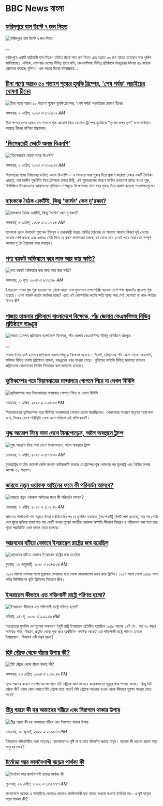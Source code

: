# BBC News বাংলা## [ফরিদপুরে বাস উল্টে ৭ জন নিহত](https://www.bbc.co.uk/bengali/live/cp91yk0073gt?at_campaign=githubrss)![ফরিদপুরে বাস উল্টে ৭ জন নিহত](https://ichef.bbci.co.uk/ace/standard/240/cpsprodpb/da60/live/492a4470-1463-11f0-a455-cf1d5f751d2f.jpg)__ফরিদপুরে একটি যাত্রীবাহী বাস নিয়ন্ত্রণ হারিয়ে উল্টে সাত জন নিহত এবং অন্তত ৩০ জন আহত হয়েছেন বলে পুলিশ জানিয়েছে। এদিকে, সোমবার দেশের বিভিন্ন স্থানে বাটা, কেএফসিসহ বিভিন্ন প্রতিষ্ঠানে ভাঙচুরের ঘটনায় ৪৯ জনকে গ্রেফতার করেছে পুলিশ। এক নজরে দিনের ঘটনাপ্রবাহ...## [চীনা পণ্যে আরও ৫০ শতাংশ শুল্কের হুমকি ট্রাম্পের, 'শেষ পর্যন্ত' লড়াইয়ের ঘোষণা চীনের ](https://www.bbc.com/bengali/articles/c5ygr813xk3o?at_campaign=githubrss)![চীনা পণ্যে আরও ৫০ শতাংশ শুল্কের হুমকি ট্রাম্পের, 'শেষ পর্যন্ত' লড়াইয়ের ঘোষণা চীনের ](https://ichef.bbci.co.uk/ace/standard/240/cpsprodpb/daba/live/b1830b70-142b-11f0-ba12-8d27eb561761.jpg)_মঙ্গলবার, ৮ এপ্রিল, ২০২৫ এ ৫:২২:০৯ AM_চীনা পণ্যের ওপর আরও ৫০ শতাংশ শুল্ক আরোপ নিয়ে ডোনাল্ড ট্রাম্পের হুমকিকে "ভুলের ওপর ভুল" বলে অভিহিত করেছে চীনের বাণিজ্য মন্ত্রণালয়।## ['ডিসেম্বরেই ভোটে অনড় বিএনপি'](https://www.bbc.com/bengali/articles/cly5z1xx513o?at_campaign=githubrss)!['ডিসেম্বরেই ভোটে অনড় বিএনপি'](https://ichef.bbci.co.uk/ace/standard/240/cpsprodpb/d99a/live/c76a78e0-1423-11f0-b6b9-afa13e7d7cd6.jpg)_মঙ্গলবার, ৮ এপ্রিল, ২০২৫ এ ৩:০৬:৪৫ AM_ডিসেম্বরের মধ্যে নির্বাচনের দাবিতে অনড় বিএনপি— এ সংক্রান্ত খবর গুরুত্ব দিয়ে প্রকাশ করেছে ঢাকার একটি দৈনিক। এছাড়া, নয়া মার্কিন শুল্কনীতি নিয়ে ট্রাম্পকে ঢাকার চিঠি, এই শুল্কারোপের কারণে মার্কিন ক্রয়াদেশ স্থগিত হওয়া শুরু, ফিলিস্তিনে ইসরায়েলের আগ্রাসনের প্রতিবাদে দেশজুড়ে বিক্ষোভসহ নানা খবর গুরুত্ব দিয়ে প্রকাশ করেছে সংবাদপত্রগুলো।## [ব্যাংককে বৈঠক একটিই, কিন্তু 'ভার্সন' কেন দু'রকম?](https://www.bbc.com/bengali/articles/c8dg4qd6dgvo?at_campaign=githubrss)![ব্যাংককে বৈঠক একটিই, কিন্তু 'ভার্সন' কেন দু'রকম?](https://ichef.bbci.co.uk/ace/standard/240/cpsprodpb/d888/live/92baead0-13bf-11f0-ba12-8d27eb561761.jpg)_মঙ্গলবার, ৮ এপ্রিল, ২০২৫ এ ২:১৭:০৮ AM_ব্যাংককে প্রধান উপদেষ্টা মুহাম্মদ ইউনূস ও প্রধানমন্ত্রী নরেন্দ্র মোদীর বৈঠকের যে আলাদা আলাদা বিবরণ দুই দেশের সরকার পেশ করছে এবং এখনও সেটা নিয়ে যে রকম বাগবিতন্ডা চলছে, তা থেকে মনে হতেই পারে তারা যেন সম্পূর্ণ আলাদা দু'টো বৈঠকের কথা বলছেন।## [পণ্য বয়কট অভিযানে কার লাভ আর কার ক্ষতি?](https://www.bbc.com/bengali/articles/cn4pe89glpvo?at_campaign=githubrss)![পণ্য বয়কট অভিযানে কার লাভ আর কার ক্ষতি?](https://ichef.bbci.co.uk/ace/standard/240/cpsprodpb/59e0/live/a820e390-89f3-11ee-a57a-93d4252cecbc.jpg)_মঙ্গলবার, ১১ জুন, ২০২৪ এ ৬:৩১:৪৮ AM_ইসরায়েল-গাজা যুদ্ধ শুরু হওয়ার পর থেকে আরব এবং মুসলমান সংখ্যাগরিষ্ঠ অনেক দেশে পণ্য বয়কটের প্রচারণা শুরু হয়েছে। এসব বয়কট কতটা কার্যকর হচ্ছে? এতে ওই কোম্পানির কতটা ক্ষতি হচ্ছে আর সেই দেশেরই বা লাভ-ক্ষতির হিসাব কী?## [গাজায় হামলার প্রতিবাদে বাংলাদেশে  বিক্ষোভ, পাঁচ জেলায় কেএফসিসহ বিভিন্ন প্রতিষ্ঠানে ভাঙচুর](https://www.bbc.co.uk/bengali/live/c62j72dl0d9t?at_campaign=githubrss)![গাজায় হামলার প্রতিবাদে বাংলাদেশে  বিক্ষোভ, পাঁচ জেলায় কেএফসিসহ বিভিন্ন প্রতিষ্ঠানে ভাঙচুর](https://ichef.bbci.co.uk/ace/standard/240/cpsprodpb/a947/live/37a8a630-137b-11f0-ac9f-c37d6fd89579.png)__গাজায় ইসরায়েলি হামলার প্রতিবাদে বাংলাদেশজুড়ে  বিক্ষোভ হয়েছে। সিলেট, চট্টগ্রামসহ পাঁচ জেলা থেকে কেএফসি, বাটাসহ বিভিন্ন ব্যবসা প্রতিষ্ঠানে হামলা, ভাঙচুরের খবর পাওয়া গেছে। পুলিশের আইজি বিভিন্ন জায়গায় হামলায় জড়িতদের গ্রেফতারের নির্দেশ দিয়েছেন বলে জানানো হয়েছে।## [ভূমিকম্পের পরে মিয়ানমারের মান্দালয়ে গোপনে গিয়ে যা দেখল বিবিসি](https://www.bbc.com/bengali/articles/c89gyl1k4ydo?at_campaign=githubrss)![ভূমিকম্পের পরে মিয়ানমারের মান্দালয়ে গোপনে গিয়ে যা দেখল বিবিসি](https://ichef.bbci.co.uk/ace/standard/240/cpsprodpb/151f/live/d2bcdf50-139a-11f0-b234-07dc7691c360.jpg)_সোমবার, ৭ এপ্রিল, ২০২৫ এ ১:২৪:৫৩ PM_মিয়ানমানরের ভূমিকম্পের পরে বিবিসির সংবাদদাতা গোপনে প্রবেশ করেছিলেন। সেখানকার সাধারণ মানুষের সঙ্গে কথা বলে, নিজের চোখে পরিস্থিতি দেখে এসে পাঠানো এই প্রতিবেদনটি।## [শুল্ক আরোপ নিয়ে নানা দেশে টানাপোড়েন, অটল অবস্থানে ট্রাম্প ](https://www.bbc.com/bengali/articles/cy0xpr267wyo?at_campaign=githubrss)![শুল্ক আরোপ নিয়ে নানা দেশে টানাপোড়েন, অটল অবস্থানে ট্রাম্প ](https://ichef.bbci.co.uk/ace/standard/240/cpsprodpb/1509/live/59dded70-1360-11f0-b234-07dc7691c360.jpg)_সোমবার, ৭ এপ্রিল, ২০২৫ এ ৫:০৩:৩০ AM_যুক্তরাষ্ট্রের ব্যাংকিং জায়ান্ট জেপি মরগান ভবিষ্যদ্বাণী করেছে যে ট্রাম্পের শুল্ক ঘোষণার পর যুক্তরাষ্ট্র এবং বৈশ্বিক মন্দার আশঙ্কা ৬০ শতাংশ।## [ভারতে নতুন ওয়াকফ আইনের ফলে কী পরিবর্তন আসবে?](https://www.bbc.com/bengali/articles/czjn3gm1448o?at_campaign=githubrss)![ভারতে নতুন ওয়াকফ আইনের ফলে কী পরিবর্তন আসবে?](https://ichef.bbci.co.uk/ace/standard/240/cpsprodpb/42a7/live/10f75450-12f4-11f0-b234-07dc7691c360.jpg)_সোমবার, ৭ এপ্রিল, ২০২৫ এ ২:০২:৪০ AM_ভারতের পার্লামেন্ট গত সপ্তাহে উত্তপ্ত তর্কবিতর্কের পর যে মুসলিম ওয়াকফ (সংশোধনী) বিলটি পাশ করেছে, তার পর গোটা দেশ জুড়ে ছড়িয়ে থাকা শত শত কোটি ডলার মূল্যের যাবতীয় ওয়াকফ সম্পত্তি কীভাবে নিয়ন্ত্রণ ও পরিচালনা করা হবে তার পুরো পদ্ধতিটাই এখন বদলে যেতে চলেছে।## [আরবদের হটিয়ে যেভাবে ইসরায়েল রাষ্ট্রের জন্ম হয়েছিল](https://www.bbc.com/bengali/news-40351128?at_campaign=githubrss)![আরবদের হটিয়ে যেভাবে ইসরায়েল রাষ্ট্রের জন্ম হয়েছিল](https://ichef.bbci.co.uk/ace/standard/240/cpsprodpb/E823/production/_96572495_615c50f6-ef2a-4927-81d7-abe707054460.jpg)_বুধবার, ২৯ জানুয়ারী, ২০২০ এ ৮:৪৬:৩৪ AM_১৯১৭ সালের নভেম্বর মাসে তুরস্কের সেনাদের হাত থেকে জেরুজালেম দখল করে ব্রিটেন। ১৯১৭ সালে থেকে ১৯৪৮ সাল পর্যন্ত ফিলিস্তিনের ভূমি ব্রিটেনের নিয়ন্ত্রণে ছিল।## [ইসরায়েল কীভাবে এত শক্তিশালী রাষ্ট্রে পরিণত হলো? ](https://www.bbc.com/bengali/articles/cw01w1pp9ljo?at_campaign=githubrss)![ইসরায়েল কীভাবে এত শক্তিশালী রাষ্ট্রে পরিণত হলো? ](https://ichef.bbci.co.uk/ace/standard/240/cpsprodpb/f1a2/live/52ef9870-f18d-11ed-a76e-533966f5f143.jpg)_রবিবার, ১৪ মে, ২০২৩ এ ১:৩১:৪৬ PM_মধ্যপ্রাচ্যের মুসলিম দেশগুলোর মাঝখানে ইহুদী রাষ্ট্র ইসরায়েল প্রতিষ্ঠিত হয়েছিল ১৯৪৮ সালের ১৪ই মে। গত ৭৫ বছরে সামরিক শক্তি, বিজ্ঞান, প্রযুক্তি থেকে শুরু করে অর্থনীতি- সবদিক থেকেই এক শক্তিশালী রাষ্ট্রে পরিণত হয়েছে ইসরায়েল। কিভাবে এটি সম্ভব হলো?## [হিট স্ট্রোক থেকে বাঁচার উপায় কী?](https://www.bbc.com/bengali/articles/cw0vx9lrp91o?at_campaign=githubrss)![হিট স্ট্রোক থেকে বাঁচার উপায় কী?](https://ichef.bbci.co.uk/ace/standard/240/cpsprodpb/5258/live/10402100-017e-11ef-97f7-e98b193ef1b8.jpg)_মঙ্গলবার, ২৩ এপ্রিল, ২০২৪ এ ২:৩৮:৪৬ PM_প্রচণ্ড গরমের কারণে দেশের অনেক স্থানে হিট স্ট্রোকে আক্রান্ত হয়ে কয়েকজনের মৃত্যুর খবর পাওয়া যাচ্ছে। কিন্তু হিট স্ট্রোক কী? কোন কোন কারণে  হিট স্ট্রোক হতে পারে? হিট স্ট্রোকে আক্রান্ত হওয়া থেকে কীভাবে সুরক্ষা পাওয়া যেতে পারে?## [তীব্র গরমে কী হয় আমাদের শরীরে এবং নিরাপদে থাকার উপায়](https://www.bbc.com/bengali/news-62208331?at_campaign=githubrss)![তীব্র গরমে কী হয় আমাদের শরীরে এবং নিরাপদে থাকার উপায়](https://ichef.bbci.co.uk/ace/standard/240/cpsprodpb/14645/production/_125952538_gettyimages-153792684.jpg)_সোমবার, ১৮ জুলাই, ২০২২ এ ২:২০:৪৩ PM_ইউরোপে নজিরবিহীন গরম পড়েছে। বাংলাদেশেও বৃষ্টি না হওয়ায় হাঁসফাঁস করছে মানুষ। গরমের কী ধরনের প্রভাব পড়ে মানুষের দেহে?## [টর্নেডো আর কালবৈশাখী ঝড়ের পার্থক্য কী](https://www.bbc.com/bengali/news-61267622?at_campaign=githubrss)![টর্নেডো আর কালবৈশাখী ঝড়ের পার্থক্য কী](https://ichef.bbci.co.uk/ace/standard/240/cpsprodpb/DB15/production/_124358065_gettyimages-1240264532.jpg)_শুক্রবার, ২৯ এপ্রিল, ২০২২ এ ১১:২৩:৫৭ AM_বাংলাদেশে বছরের এ সময়টিতে কোথাও কোথাও কালবৈশাখী ঝড় আবার কখনো কখনো টর্নেডো হয়। এ দুই ঝড়ের মধ্যে পার্থক্য কী?